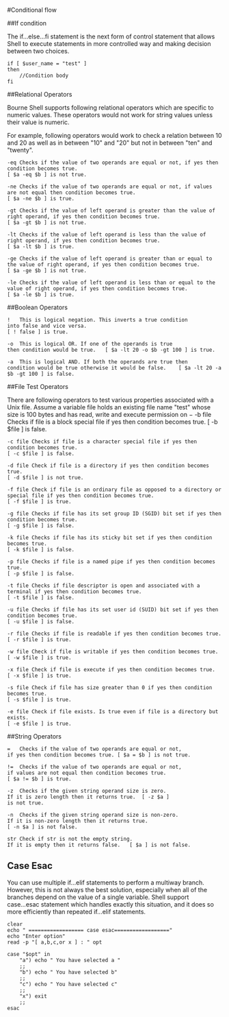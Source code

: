 #Conditional flow

##If condition

The if...else...fi statement is the next form of control statement that allows Shell to execute statements in more controlled way and making
 decision between two choices.

    if [ $user_name = "test" ] 
    then
        //Condition body
    fi

##Relational Operators

Bourne Shell supports following relational operators which are 
specific to numeric values. These operators would not work 
for string values unless their value is numeric.

For example, following operators would work to check a relation 
between 10 and 20 as well as in between "10" and "20" but not in 
between "ten" and "twenty".

    -eq	Checks if the value of two operands are equal or not, if yes then condition becomes true.	
    [ $a -eq $b ] is not true.
    
    -ne	Checks if the value of two operands are equal or not, if values are not equal then condition becomes true.	
    [ $a -ne $b ] is true.
    
    -gt	Checks if the value of left operand is greater than the value of right operand, if yes then condition becomes true.	
    [ $a -gt $b ] is not true.

    -lt	Checks if the value of left operand is less than the value of right operand, if yes then condition becomes true.	
    [ $a -lt $b ] is true.
    
    -ge	Checks if the value of left operand is greater than or equal to the value of right operand, if yes then condition becomes true.	
    [ $a -ge $b ] is not true.

    -le	Checks if the value of left operand is less than or equal to the value of right operand, if yes then condition becomes true.
    [ $a -le $b ] is true.


##Boolean Operators


    !	This is logical negation. This inverts a true condition 
    into false and vice versa.	
    [ ! false ] is true.
    
    -o	This is logical OR. If one of the operands is true 
    then condition would be true.	[ $a -lt 20 -o $b -gt 100 ] is true.
   
    -a	This is logical AND. If both the operands are true then 
    condition would be true otherwise it would be false.	[ $a -lt 20 -a $b -gt 100 ] is false.


##File Test Operators

There are following operators to test various properties associated with a Unix file.
Assume a variable file holds an existing file name "test" whose size is 100 bytes and has read, 
write and execute permission on −
    -b file	Checks if file is a block special file if yes then condition becomes true.
    [ -b $file ] is false.

    -c file	Checks if file is a character special file if yes then condition becomes true.	
    [ -c $file ] is false.

    -d file	Check if file is a directory if yes then condition becomes true.	
    [ -d $file ] is not true.

    -f file	Check if file is an ordinary file as opposed to a directory or special file if yes then condition becomes true.	
    [ -f $file ] is true.

    -g file	Checks if file has its set group ID (SGID) bit set if yes then condition becomes true.	
    [ -g $file ] is false.

    -k file	Checks if file has its sticky bit set if yes then condition becomes true.	
    [ -k $file ] is false.

    -p file	Checks if file is a named pipe if yes then condition becomes true.	
    [ -p $file ] is false.

    -t file	Checks if file descriptor is open and associated with a terminal if yes then condition becomes true.	
    [ -t $file ] is false.

    -u file	Checks if file has its set user id (SUID) bit set if yes then condition becomes true.	
    [ -u $file ] is false.

    -r file	Checks if file is readable if yes then condition becomes true.	
    [ -r $file ] is true.

    -w file	Check if file is writable if yes then condition becomes true.	
    [ -w $file ] is true.

    -x file	Check if file is execute if yes then condition becomes true.	
    [ -x $file ] is true.

    -s file	Check if file has size greater than 0 if yes then condition becomes true.	
    [ -s $file ] is true.

    -e file	Check if file exists. Is true even if file is a directory but exists.	
    [ -e $file ] is true.

##String Operators


    =	Checks if the value of two operands are equal or not, 
    if yes then condition becomes true.	[ $a = $b ] is not true.

    !=	Checks if the value of two operands are equal or not, 
    if values are not equal then condition becomes true.	
    [ $a != $b ] is true.

    -z	Checks if the given string operand size is zero. 
    If it is zero length then it returns true.	[ -z $a ] 
    is not true.

    -n	Checks if the given string operand size is non-zero. 
    If it is non-zero length then it returns true.	
    [ -n $a ] is not false.

    str	Check if str is not the empty string. 
    If it is empty then it returns false.	[ $a ] is not false.



## Case Esac

You can use multiple if...elif statements to perform a multiway 
branch. However, this is not always the best solution, 
especially when all of the branches depend on the value of a 
single variable.
Shell support case...esac statement which handles exactly this situation, 
and it does so more efficiently than repeated if...elif statements.

    clear
    echo " ================== case esac=================="
    echo "Enter option"
    read -p "[ a,b,c,or x ] : " opt

    case "$opt" in
        "a") echo " You have selected a "
        ;;
        "b") echo " You have selected b"
        ;;
        "c") echo " You have selected c"
        ;;
        "x") exit
        ;;
    esac



